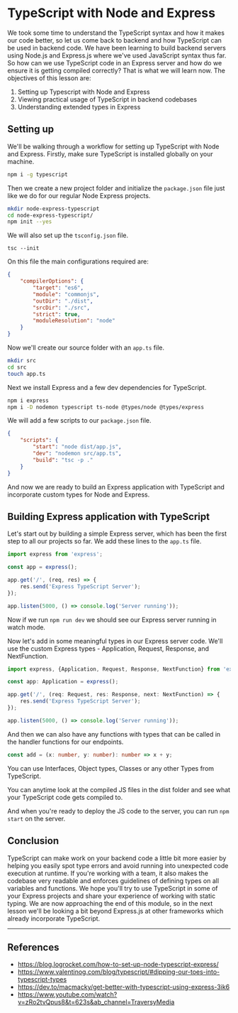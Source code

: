 # TypeScript with Node and Express

We took some time to understand the TypeScript syntax and how it makes our code better, so let us come back to backend and how TypeScript can be used in backend code. We have been learning to build backend servers using Node.js and Express.js where we've used JavaScript syntax thus far. So how can we use TypeScript code in an Express server and how do we ensure it is getting compiled correctly? That is what we will learn now. The objectives of this lesson are:
1. Setting up Typescript with Node and Express
2. Viewing practical usage of TypeScript in backend codebases
3. Understanding extended types in Express

## Setting up
We'll be walking through a workflow for setting up TypeScript with Node and Express. Firstly, make sure TypeScript is installed globally on your machine.

```bash
npm i -g typescript
```

Then we create a new project folder and initialize the `package.json` file just like we do for our regular Node Express projects.

```bash
mkdir node-express-typescript
cd node-express-typescript/
npm init --yes
```

We will also set up the `tsconfig.json` file.
```
tsc --init
```

On this file the main configurations required are:
```json
{
    "compilerOptions": {
        "target": "es6",
        "module": "commonjs",
        "outDir": "./dist",
        "srcDir": "./src",
        "strict": true,
        "moduleResolution": "node"
    }
}
```

Now we'll create our source folder with an `app.ts` file.
```bash
mkdir src
cd src
touch app.ts
```

Next we install Express and a few dev dependencies for TypeScript.
```bash
npm i express
npm i -D nodemon typescript ts-node @types/node @types/express
```

We will add a few scripts to our `package.json` file.

```json
{
    "scripts": {
        "start": "node dist/app.js",
        "dev": "nodemon src/app.ts",
        "build": "tsc -p ."
    }
}
```

And now we are ready to build an Express application with TypeScript and incorporate custom types for Node and Express.

## Building Express application with TypeScript
Let's start out by building a simple Express server, which has been the first step to all our projects so far. We add these lines to the `app.ts` file.

```js
import express from 'express';

const app = express();

app.get('/', (req, res) => {
    res.send('Express TypeScript Server');
});

app.listen(5000, () => console.log('Server running'));
```

Now if we run `npm run dev` we should see our Express server running in watch mode.

Now let's add in some meaningful types in our Express server code. We'll use the custom Express types - Application, Request, Response, and NextFunction.

```typescript
import express, {Application, Request, Response, NextFunction} from 'express';

const app: Application = express();

app.get('/', (req: Request, res: Response, next: NextFunction) => {
    res.send('Express TypeScript Server');
});

app.listen(5000, () => console.log('Server running'));
```

And then we can also have any functions with types that can be called in the handler functions for our endpoints.

```typescript
const add = (x: number, y: number): number => x + y;
```

You can use Interfaces, Object types, Classes or any other Types from TypeScript.

You can anytime look at the compiled JS files in the dist folder and see what your TypeScript code gets compiled to.

And when you're ready to deploy the JS code to the server, you can run `npm start` on the server.

## Conclusion
TypeScript can make work on your backend code a little bit more easier by helping you easily spot type errors and avoid running into unexpected code execution at runtime. If you're working with a team, it also makes the codebase very readable and enforces guidelines of defining types on all variables and functions. We hope you'll try to use TypeScript in some of your Express projects and share your experience of working with static typing. We are now approaching the end of this module, so in the next lesson we'll be looking a bit beyond Express.js at other frameworks which already incorporate TypeScript.

---

## References
- https://blog.logrocket.com/how-to-set-up-node-typescript-express/
- https://www.valentinog.com/blog/typescript/#dipping-our-toes-into-typescript-types
- https://dev.to/macmacky/get-better-with-typescript-using-express-3ik6
- https://www.youtube.com/watch?v=zRo2tvQpus8&t=623s&ab_channel=TraversyMedia